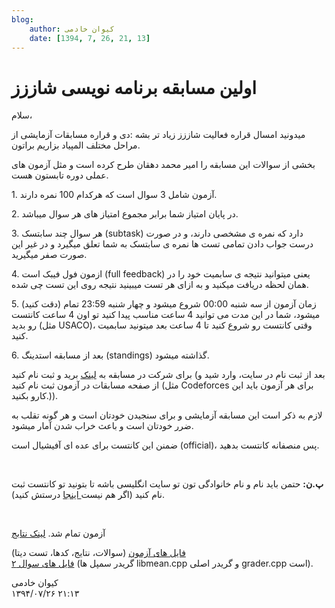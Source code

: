 ```yaml
---
blog:
    author: کیوان خادمی
    date: [1394, 7, 26, 21, 13]
---
```

# اولین مسابقه برنامه نویسی شاززز

<div class="cnt">
<p>سلام،</p>
<p>میدونید امسال قراره فعالیت شاززز زیاد تر بشه :دی و قراره مسابقات آزمایشی از مراحل مختلف المپیاد بزاریم براتون.</p>
<p>بخشی از سوالات این مسابقه را امیر محمد دهقان طرح کرده است و مثل آزمون های عملی دوره تابستون هست.</p>
<p>1. آزمون شامل 3 سوال است که هرکدام 100 نمره دارند.</p>
<p>2. در پایان امتیاز شما برابر مجموع امتیاز های هر سوال میباشد.</p>
<p>3. هر سوال چند سابتسک (subtask) دارد که نمره ی مشخصی دارند، و در صورت درست جواب دادن تمامی تست ها نمره ی سابتسک به شما تعلق میگیرد و در غیر این صورت صفر میگیرید.</p>
<p>4. ازمون فول فیبک است (full feedback) یعنی میتوانید نتیجه ی سابمیت خود را در همان لحظه دریافت میکنید و به ازای هر تست میبینید نتیجه روی این تست چی شده.</p>
<p>5. (دقت کنید) زمان آزمون از سه شنبه 00:00 شروع میشود و چهار شنبه 23:59 تمام میشود، شما در این مدت می توانید 4 ساعت مناسب پیدا کنید تو اون 4 ساعت کانتست رو بدید (مثل USACO)، وقتی کانتست رو شروع کنید تا 4 ساعت بعد میتونید سابمیت کنید.</p>
<p>6. بعد از مسابقه استدینگ (standings) گذاشته میشود.</p>
<p>برای شرکت در مسابقه به <a href="http://cms-sh44zzz.rhcloud.com">لینک</a> برید و ثبت نام کنید (بعد از ثبت نام در سایت، وارد شید و از صفحه مسابقات در آزمون ثبت نام کنید (مثل Codeforces برای هر آزمون باید این کارو بکنید.)).</p>
<p>لازم به ذکر است این مسابقه آزمایشی و برای سنجیدن خودتان است و هر گونه تقلب به ضرر خودتان است و باعث خراب شدن آمار میشود.</p>
<p>ضمنن این کانتست برای عده ای آفیشیال است (official)، پس منصفانه کانتست بدهید.</p>
<p><br/></p>
<p><b>پ.ن:</b> حتمن باید نام و نام خانوادگی تون تو سایت انگلیسی باشه تا بتونید تو کانتست ثبت نام کنید (اگر هم نیست<a href="http://cms-sh44zzz.rhcloud.com/profile"> اینجا</a> درستش کنید).</p>
<p><br/></p>
<p>آزمون تمام شد. <a href="http://bayanbox.ir/info/5706528074341175853/ranking">لینک نتابج</a></p>
<p><a href="http://bayanbox.ir/download/8225076859830845886/shaazzz1.zip">فایل های آزمون</a> (سوالات، نتایج، کدها، تست دیتا)<br/><a href="http://bayanbox.ir/download/4121503242575313439/1-p2.zip">فایل های سوال ۲</a> (گریدر سمپل ها libmean.cpp و گریدر اصلی grader.cpp است).</p>
</div>

<div class="blog-info">
    <div class="blog-author">کیوان خادمی</div>
    <div class="blog-date">۱۳۹۴/۰۷/۲۶ ۲۱:۱۳</div>
</div>

